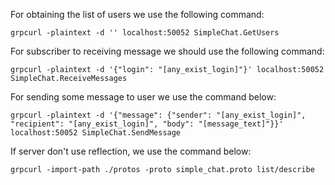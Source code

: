 For obtaining the list of users we use the following command:
```
grpcurl -plaintext -d '' localhost:50052 SimpleChat.GetUsers
```


For subscriber to receiving message we should use the following command:
```
grpcurl -plaintext -d '{"login": "[any_exist_login]"}' localhost:50052 SimpleChat.ReceiveMessages
```

For sending some message to user we use the command below:
```
grpcurl -plaintext -d '{"message": {"sender": "[any_exist_login]", "recipient": "[any_exist_login]", "body": "[message_text]"}}' localhost:50052 SimpleChat.SendMessage
```

If server don't use reflection, we use the command below:
```
grpcurl -import-path ./protos -proto simple_chat.proto list/describe
```